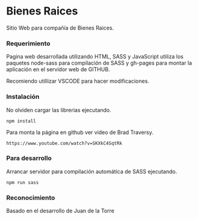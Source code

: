 # Bienes Raices

Sitio Web para compañía de Bienes Raices.


### Requerimiento
Pagina web desarrollada utilizando HTML, SASS y JavaScript
utiliza los paquetes node-sass para compilación de SASS y gh-pages para montar la aplicación en el servidor web de GITHUB.

Recomiendo utillizar VSCODE para hacer modificaciones.

### Instalación
No olviden cargar las librerias ejecutando.

```
npm install
```

Para monta la página en github ver video de Brad Traversy.
```
https://www.youtube.com/watch?v=SKXkC4SqtRk
```


### Para desarrollo
Arrancar servidor para compilación automática de SASS ejecutando.
```
npm run sass
```

### Reconocimiento
Basado en el desarrollo de Juan de la Torre

